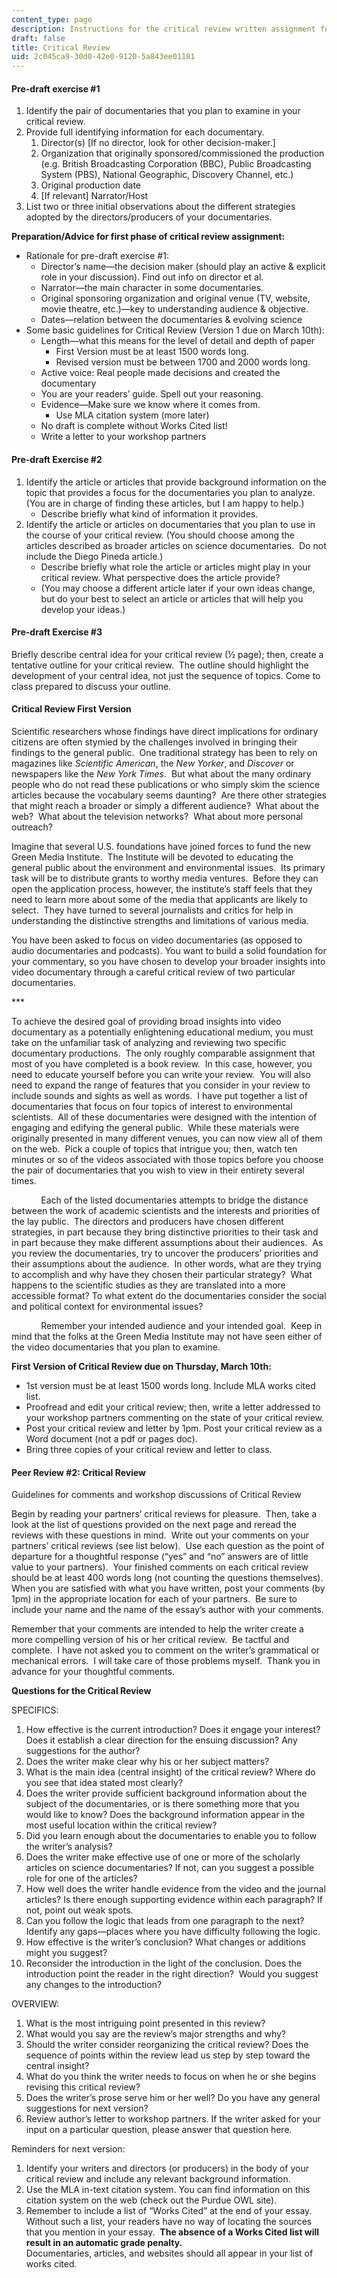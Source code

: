 ```yaml
---
content_type: page
description: Instructions for the critical review written assignment for 21W.036.
draft: false
title: Critical Review
uid: 2c045ca9-30d0-42e0-9120-5a843ee01181
---
```

#### Pre-draft exercise #1

1. Identify the pair of documentaries that you plan to examine in your critical review.
2. Provide full identifying information for each documentary.
    1. Director(s) \[If no director, look for other decision-maker.\]
    2. Organization that originally sponsored/commissioned the production (e.g. British Broadcasting Corporation (BBC), Public Broadcasting System (PBS), National Geographic, Discovery Channel, etc.)
    3. Original production date
    4. \[If relevant\] Narrator/Host
3. List two or three initial observations about the different strategies adopted by the directors/producers of your documentaries.

**Preparation/Advice for first phase of critical review assignment:**

- Rationale for pre-draft exercise #1:
    - Director’s name—the decision maker (should play an active & explicit role in your discussion). Find out info on director et al.
    - Narrator—the main character in some documentaries.
    - Original sponsoring organization and original venue (TV, website, movie theatre, etc.)—key to understanding audience & objective.
    - Dates—relation between the documentaries & evolving science
- Some basic guidelines for Critical Review (Version 1 due on March 10th):
    - Length—what this means for the level of detail and depth of paper
        - First Version must be at least 1500 words long.
        - Revised version must be between 1700 and 2000 words long.
    - Active voice: Real people made decisions and created the documentary
    - You are your readers’ guide. Spell out your reasoning.
    - Evidence—Make sure we know where it comes from.
        - Use MLA citation system (more later)
    - No draft is complete without Works Cited list!
    - Write a letter to your workshop partners

#### Pre-draft Exercise #2

1. Identify the article or articles that provide background information on the topic that provides a focus for the documentaries you plan to analyze. (You are in charge of finding these articles, but I am happy to help.)
    - Describe briefly what kind of information it provides.
2. Identify the article or articles on documentaries that you plan to use in the course of your critical review. (You should choose among the articles described as broader articles on science documentaries.  Do not include the Diego Pineda article.)
    - Describe briefly what role the article or articles might play in your critical review. What perspective does the article provide?
    - (You may choose a different article later if your own ideas change, but do your best to select an article or articles that will help you develop your ideas.)

#### Pre-draft Exercise #3

Briefly describe central idea for your critical review (½ page); then, create a tentative outline for your critical review.  The outline should highlight the development of your central idea, not just the sequence of topics. Come to class prepared to discuss your outline.

#### Critical Review First Version

Scientific researchers whose findings have direct implications for ordinary citizens are often stymied by the challenges involved in bringing their findings to the general public.  One traditional strategy has been to rely on magazines like *Scientific American*, the *New Yorker*, and *Discover* or newspapers like the *New York Times*.  But what about the many ordinary people who do not read these publications or who simply skim the science articles because the vocabulary seems daunting?  Are there other strategies that might reach a broader or simply a different audience?  What about the web?  What about the television networks?  What about more personal outreach?

Imagine that several U.S. foundations have joined forces to fund the new Green Media Institute.  The Institute will be devoted to educating the general public about the environment and environmental issues.  Its primary task will be to distribute grants to worthy media ventures.  Before they can open the application process, however, the institute’s staff feels that they need to learn more about some of the media that applicants are likely to select.  They have turned to several journalists and critics for help in understanding the distinctive strengths and limitations of various media.

You have been asked to focus on video documentaries (as opposed to audio documentaries and podcasts). You want to build a solid foundation for your commentary, so you have chosen to develop your broader insights into video documentary through a careful critical review of two particular documentaries.

\*\*\*

To achieve the desired goal of providing broad insights into video documentary as a potentially enlightening educational medium, you must take on the unfamiliar task of analyzing and reviewing two specific documentary productions.  The only roughly comparable assignment that most of you have completed is a book review.  In this case, however, you need to educate yourself before you can write your review.  You will also need to expand the range of features that you consider in your review to include sounds and sights as well as words.  I have put together a list of documentaries that focus on four topics of interest to environmental scientists.  All of these documentaries were designed with the intention of engaging and edifying the general public.  While these materials were originally presented in many different venues, you can now view all of them on the web.  Pick a couple of topics that intrigue you; then, watch ten minutes or so of the videos associated with those topics before you choose the pair of documentaries that you wish to view in their entirety several times.

            Each of the listed documentaries attempts to bridge the distance between the work of academic scientists and the interests and priorities of the lay public.  The directors and producers have chosen different strategies, in part because they bring distinctive priorities to their task and in part because they make different assumptions about their audiences.  As you review the documentaries, try to uncover the producers’ priorities and their assumptions about the audience.  In other words, what are they trying to accomplish and why have they chosen their particular strategy?  What happens to the scientific studies as they are translated into a more accessible format? To what extent do the documentaries consider the social and political context for environmental issues?

            Remember your intended audience and your intended goal.  Keep in mind that the folks at the Green Media Institute may not have seen either of the video documentaries that you plan to examine.

**First Version of Critical Review due on Thursday, March 10th:**

- 1st version must be at least 1500 words long. Include MLA works cited list.
- Proofread and edit your critical review; then, write a letter addressed to your workshop partners commenting on the state of your critical review.
- Post your critical review and letter by 1pm. Post your critical review as a Word document (not a pdf or pages doc).
- Bring three copies of your critical review and letter to class.

#### Peer Review #2: Critical Review

Guidelines for comments and workshop discussions of Critical Review

Begin by reading your partners’ critical reviews for pleasure.  Then, take a look at the list of questions provided on the next page and reread the reviews with these questions in mind.  Write out your comments on your partners’ critical reviews (see list below).  Use each question as the point of departure for a thoughtful response (“yes” and “no” answers are of little value to your partners).  Your finished comments on each critical review should be at least 400 words long (not counting the questions themselves).  When you are satisfied with what you have written, post your comments (by 1pm) in the appropriate location for each of your partners.  Be sure to include your name and the name of the essay’s author with your comments.

Remember that your comments are intended to help the writer create a more compelling version of his or her critical review.  Be tactful and complete.  I have not asked you to comment on the writer’s grammatical or mechanical errors.  I will take care of those problems myself.  Thank you in advance for your thoughtful comments.

**Questions for the Critical Review**

SPECIFICS:

1. How effective is the current introduction? Does it engage your interest? Does it establish a clear direction for the ensuing discussion? Any suggestions for the author?
2. Does the writer make clear why his or her subject matters?
3. What is the main idea (central insight) of the critical review? Where do you see that idea stated most clearly?
4. Does the writer provide sufficient background information about the subject of the documentaries, or is there something more that you would like to know? Does the background information appear in the most useful location within the critical review?
5. Did you learn enough about the documentaries to enable you to follow the writer’s analysis?
6. Does the writer make effective use of one or more of the scholarly articles on science documentaries? If not, can you suggest a possible role for one of the articles?
7. How well does the writer handle evidence from the video and the journal articles? Is there enough supporting evidence within each paragraph? If not, point out weak spots.
8. Can you follow the logic that leads from one paragraph to the next? Identify any gaps—places where you have difficulty following the logic.
9. How effective is the writer’s conclusion? What changes or additions might you suggest?
10. Reconsider the introduction in the light of the conclusion. Does the introduction point the reader in the right direction?  Would you suggest any changes to the introduction?

OVERVIEW:

1. What is the most intriguing point presented in this review?
2. What would you say are the review’s major strengths and why?
3. Should the writer consider reorganizing the critical review? Does the sequence of points within the review lead us step by step toward the central insight?
4. What do you think the writer needs to focus on when he or she begins revising this critical review?
5. Does the writer’s prose serve him or her well? Do you have any general suggestions for next version?
6. Review author’s letter to workshop partners. If the writer asked for your input on a particular question, please answer that question here.

Reminders for next version:

1. Identify your writers and directors (or producers) in the body of your critical review and include any relevant background information.
2. Use the MLA in-text citation system. You can find information on this citation system on the web (check out the Purdue OWL site).
3. Remember to include a list of “Works Cited” at the end of your essay. Without such a list, your readers have no way of locating the sources that you mention in your essay.  **The absence of a Works Cited list will result in an automatic grade penalty.**    
    Documentaries, articles, and websites should all appear in your list of works cited.